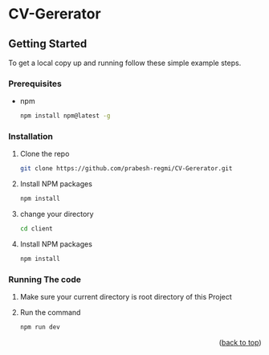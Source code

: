 # CV-Gererator

<!-- GETTING STARTED -->
## Getting Started

To get a local copy up and running follow these simple example steps.

### Prerequisites

* npm
  ```sh
  npm install npm@latest -g
  ```

### Installation


1. Clone the repo
   ```sh
   git clone https://github.com/prabesh-regmi/CV-Gererator.git
   ```
3. Install NPM packages
   ```sh
   npm install
   ```
4. change your directory
    ```sh
   cd client
   ```
5. Install NPM packages
   ```sh
   npm install
   ``` 


### Running The code


1. Make sure your current directory is root directory of this Project
   
2. Run the command
   ```sh
   npm run dev
   ```

<p align="right">(<a href="#top">back to top</a>)</p>
